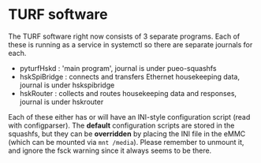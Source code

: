 # TURF software

The TURF software right now consists of 3 separate programs. Each
of these is running as a service in systemctl so there are
separate journals for each.

* pyturfHskd : 'main program', journal is under pueo-squashfs
* hskSpiBridge : connects and transfers Ethernet housekeeping data, journal is under hskspibridge
* hskRouter : collects and routes housekeeping data and responses, journal is under hskrouter

Each of these either has or will have an INI-style configuration script
(read with configparser). The __default__ configuration scripts are
stored in the squashfs, but they can be __overridden__ by placing
the INI file in the eMMC (which can be mounted via ``mnt /media``).
Please remember to unmount it, and ignore the fsck warning since it
always seems to be there.
